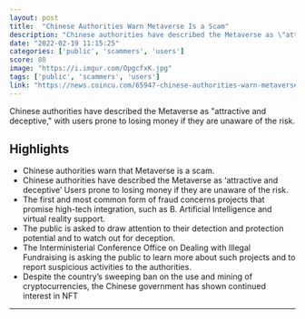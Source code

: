 ```yaml
---
layout: post
title:  "Chinese Authorities Warn Metaverse Is a Scam"
description: "Chinese authorities have described the Metaverse as \"attractive and deceptive,\" with users prone to losing money if they are unaware of the risk."
date: "2022-02-19 11:15:25"
categories: ['public', 'scammers', 'users']
score: 88
image: "https://i.imgur.com/OpgcfxK.jpg"
tags: ['public', 'scammers', 'users']
link: "https://news.coincu.com/65947-chinese-authorities-warn-metaverse-is-a-scam/"
---
```


Chinese authorities have described the Metaverse as \"attractive and deceptive,\" with users prone to losing money if they are unaware of the risk.

## Highlights

- Chinese authorities warn that Metaverse is a scam.
- Chinese authorities have described the Metaverse as ‘attractive and deceptive’ Users prone to losing money if they are unaware of the risk.
- The first and most common form of fraud concerns projects that promise high-tech integration, such as B. Artificial Intelligence and virtual reality support.
- The public is asked to draw attention to their detection and protection potential and to watch out for deception.
- The Interministerial Conference Office on Dealing with Illegal Fundraising is asking the public to learn more about such projects and to report suspicious activities to the authorities.
- Despite the country’s sweeping ban on the use and mining of cryptocurrencies, the Chinese government has shown continued interest in NFT

---
